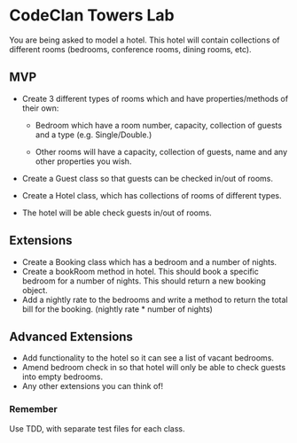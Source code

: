 # CodeClan Towers Lab

You are being asked to model a hotel. This hotel will contain collections of different rooms (bedrooms, conference rooms, dining rooms, etc).

## MVP

* Create 3 different types of rooms which and have properties/methods of their own:

  - Bedroom which have a room number, capacity, collection of guests and a type (e.g. Single/Double.)

  - Other rooms will have a capacity, collection of guests, name and any other properties you wish.

* Create a Guest class so that guests can be checked in/out of rooms.

* Create a Hotel class, which has collections of rooms of different types.

* The hotel will be able check guests in/out of rooms.

## Extensions

* Create a Booking class which has a bedroom and a number of nights.
* Create a bookRoom method in hotel. This should book a specific bedroom for a number of nights. This should return a new booking object.
* Add a nightly rate to the bedrooms and write a method to return the total bill for the booking. (nightly rate * number of nights)

## Advanced Extensions

* Add functionality to the hotel so it can see a list of vacant bedrooms.
* Amend bedroom check in so that hotel will only be able to check guests into empty bedrooms.
* Any other extensions you can think of!

### Remember

Use TDD, with separate test files for each class.
